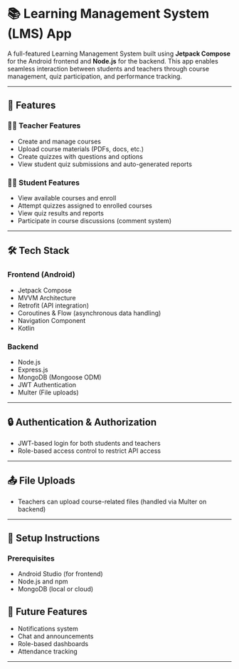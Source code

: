 # 📚 Learning Management System (LMS) App

A full-featured Learning Management System built using **Jetpack Compose** for the Android frontend and **Node.js** for the backend. This app enables seamless interaction between students and teachers through course management, quiz participation, and performance tracking.

---

## 🚀 Features

### 👩‍🏫 Teacher Features
- Create and manage courses
- Upload course materials (PDFs, docs, etc.)
- Create quizzes with questions and options
- View student quiz submissions and auto-generated reports

### 👨‍🎓 Student Features
- View available courses and enroll
- Attempt quizzes assigned to enrolled courses
- View quiz results and reports
- Participate in course discussions (comment system)

---

## 🛠️ Tech Stack

### Frontend (Android)
- Jetpack Compose
- MVVM Architecture
- Retrofit (API integration)
- Coroutines & Flow (asynchronous data handling)
- Navigation Component
- Kotlin

### Backend
- Node.js
- Express.js
- MongoDB (Mongoose ODM)
- JWT Authentication
- Multer (File uploads)

---


## 🔒 Authentication & Authorization

- JWT-based login for both students and teachers
- Role-based access control to restrict API access

---

## 📤 File Uploads

- Teachers can upload course-related files (handled via Multer on backend)

---

## 🔧 Setup Instructions

### Prerequisites
- Android Studio (for frontend)
- Node.js and npm
- MongoDB (local or cloud)



## 📌 Future Features
- Notifications system
- Chat and announcements
- Role-based dashboards
- Attendance tracking

---

